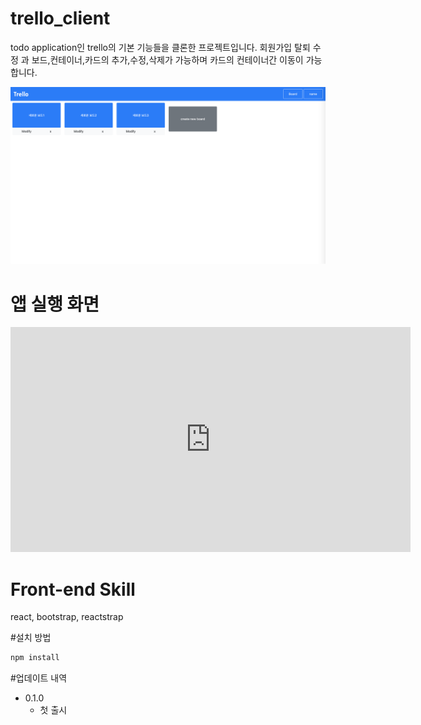 # trello_client
todo application인 trello의 기본 기능들을 클론한 프로젝트입니다. 
회원가입 탈퇴 수정 과 보드,컨테이너,카드의 추가,수정,삭제가 가능하며 카드의 컨테이너간 이동이 가능합니다. 

![](./main.png)

# 앱 실행 화면
<iframe width="640" height="360" src="https://www.youtube.com/embed/7x2Oy8dD7o8" frameborder="0" allow="accelerometer; autoplay; encrypted-media; gyroscope; picture-in-picture" allowfullscreen></iframe>

# Front-end Skill
react, bootstrap, reactstrap

#설치 방법
```sh
npm install
```

#업데이트 내역
* 0.1.0
    * 첫 출시

